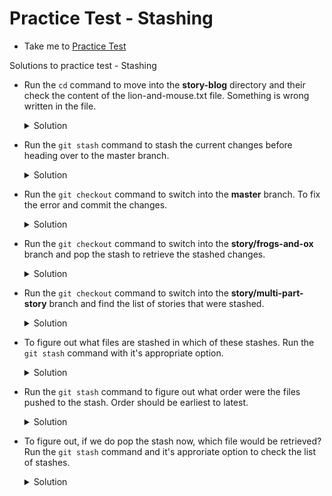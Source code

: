 # Practice Test - Stashing
  - Take me to [Practice Test](https://kodekloud.com/courses/1085975/lectures/23244951)

Solutions to practice test - Stashing
- Run the `cd` command to move into the **story-blog** directory and their check the content of the lion-and-mouse.txt file. Something is wrong written in the file.
  <details>
  	<summary>Solution</summary>

  ```
  $ cd story-blog
  $ cat lion-and-mouse.txt
  ```
  </details> 

- Run the `git stash` command to stash the current changes before heading over to the master branch.
  <details>
  	<summary>Solution</summary>

  ```
  $ git stash 
  ```
  </details> 

- Run the `git checkout` command to switch into the **master** branch. To fix the error and commit the changes.
  <details>
  	<summary>Solution</summary>
  
  ```
  $ git checkout master
  # Edit the file lion-and-mouse.txt and fix the typo
  $ git commit -am 'Fixed title error'
  ```
  </details>

- Run the `git checkout` command to switch into the **story/frogs-and-ox** branch and pop the stash to retrieve the stashed changes.
  <details>
  	<summary>Solution</summary>
  
  ```
  $ git checkout story/frogs-and-ox
  $ git stash pop
  # To retrieve frogs-and-ox.txt file
  ```
  </details>

- Run the `git checkout` command to switch into the **story/multi-part-story** branch and find the list of stories that were stashed.
  <details>
  	<summary>Solution</summary>

  ```
  $ git checkout story/multi-part-story
  $ git stash list
  ```
  </details>

- To figure out what files are stashed in which of these stashes. Run the `git stash` command with it's appropriate option.
  <details>
  	<summary>Solution</summary>

  ```
  $ git stash list
  $ git stash show stash@{0}
  $ git stash show stash@{1}
  $ git stash show stash@{2}
  ```
  </details>

- Run the `git stash` command to figure out what order were the files pushed to the stash. Order should be earliest to latest.
  <details>
  	<summary>Solution</summary>

  ```
  # stash@{0} is the last(latest), stash@{2} is the first(earliest)
  $ git stash show stash@{0}
  $ git stash show stash@{1}
  $ git stash show stash@{2}
  ```
  </details>

- To figure out, if we do pop the stash now, which file would be retrieved? Run the `git stash` command and it's approriate option to check the list of stashes.
  <details>
  	<summary>Solution</summary>
  
  ```
  $ git stash list
  $ git stash pop
  # The last stashed commits are popped first.
  ```
  </details>
